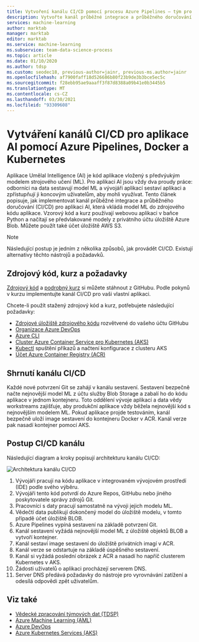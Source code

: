 ```yaml
---
title: Vytvoření kanálu CI/CD pomocí procesu Azure Pipelines – tým pro datové vědy
description: Vytvořte kanál průběžné integrace a průběžného doručování pro aplikace Umělal Intelligence (AI) pomocí Docker a Kubernetes.
services: machine-learning
author: marktab
manager: marktab
editor: marktab
ms.service: machine-learning
ms.subservice: team-data-science-process
ms.topic: article
ms.date: 01/10/2020
ms.author: tdsp
ms.custom: seodec18, previous-author=jainr, previous-ms.author=jainr
ms.openlocfilehash: af7900faff18d526686b80f23b9de3b3bce5ec5c
ms.sourcegitcommit: f28ebb95ae9aaaff3f87d8388a09b41e0b3445b5
ms.translationtype: MT
ms.contentlocale: cs-CZ
ms.lasthandoff: 03/30/2021
ms.locfileid: "93309608"
---
```

# <a name="create-cicd-pipelines-for-ai-apps-using-azure-pipelines-docker-and-kubernetes"></a>Vytváření kanálů CI/CD pro aplikace AI pomocí Azure Pipelines, Docker a Kubernetes

Aplikace Umělal Intelligence (AI) je kód aplikace vložený s předvýukým modelem strojového učení (ML). Pro aplikaci AI jsou vždy dva proudy práce: odborníci na data sestavují model ML a vývojáři aplikací sestaví aplikaci a zpřístupňují ji koncovým uživatelům, aby mohli využívat. Tento článek popisuje, jak implementovat kanál průběžné integrace a průběžného doručování (CI/CD) pro aplikaci AI, která vkládá model ML do zdrojového kódu aplikace. Vzorový kód a kurz používají webovou aplikaci v baňce Python a načítají se předvlakované modely z privátního účtu úložiště Azure Blob. Můžete použít také účet úložiště AWS S3.

> [!NOTE]
> Následující postup je jedním z několika způsobů, jak provádět CI/CD. Existují alternativy těchto nástrojů a požadavků.

## <a name="source-code-tutorial-and-prerequisites"></a>Zdrojový kód, kurz a požadavky

[Zdrojový kód](https://github.com/Azure/DevOps-For-AI-Apps) a [podrobný kurz](https://github.com/Azure/DevOps-For-AI-Apps/blob/master/Tutorial.md) si můžete stáhnout z GitHubu. Podle pokynů v kurzu implementujte kanál CI/CD pro vaši vlastní aplikaci.

Chcete-li použít stažený zdrojový kód a kurz, potřebujete následující požadavky: 

- [Zdrojové úložiště zdrojového kódu](https://github.com/Azure/DevOps-For-AI-Apps) rozvětvené do vašeho účtu GitHubu
- [Organizace Azure DevOps](/azure/devops/organizations/accounts/create-organization-msa-or-work-student)
- [Azure CLI](/cli/azure/install-azure-cli)
- [Cluster Azure Container Service pro Kubernetes (AKS)](/previous-versions/azure/container-service/kubernetes/container-service-tutorial-kubernetes-deploy-cluster)
- [Kubectl](https://kubernetes.io/docs/tasks/tools/install-kubectl/) spuštění příkazů a načtení konfigurace z clusteru AKS 
- [Účet Azure Container Registry (ACR)](../../container-registry/container-registry-get-started-portal.md)

## <a name="cicd-pipeline-summary"></a>Shrnutí kanálu CI/CD

Každé nové potvrzení Git se zahájí v kanálu sestavení. Sestavení bezpečně načte nejnovější model ML z účtu služby Blob Storage a zabalí ho do kódu aplikace v jednom kontejneru. Toto oddělení vývoje aplikací a data vědy workstreams zajišťuje, aby produkční aplikace vždy běžela nejnovější kód s nejnovějším modelem ML. Pokud aplikace projde testováním, kanál bezpečně uloží image sestavení do kontejneru Docker v ACR. Kanál verze pak nasadí kontejner pomocí AKS. 

## <a name="cicd-pipeline-steps"></a>Postup CI/CD kanálu

Následující diagram a kroky popisují architekturu kanálu CI/CD:

![Architektura kanálu CI/CD](./media/ci-cd-flask/architecture.png)

1. Vývojáři pracují na kódu aplikace v integrovaném vývojovém prostředí (IDE) podle svého výběru.
2. Vývojáři tento kód potvrdí do Azure Repos, GitHubu nebo jiného poskytovatele správy zdrojů Git. 
3. Pracovníci s daty pracují samostatně na vývoji jejich modelu ML.
4. Vědečtí data publikují dokončený model do úložiště modelu, v tomto případě účet úložiště BLOB. 
5. Azure Pipelines vypíná sestavení na základě potvrzení Git.
6. Kanál sestavení vyžádá nejnovější model ML z úložiště objektů BLOB a vytvoří kontejner.
7. Kanál sestaví image sestavení do úložiště privátních imagí v ACR.
8. Kanál verze se odstartuje na základě úspěšného sestavení.
9. Kanál si vyžádá poslední obrázek z ACR a nasadí ho napříč clusterem Kubernetes v AKS.
10. Žádosti uživatelů o aplikaci procházejí serverem DNS.
11. Server DNS předává požadavky do nástroje pro vyrovnávání zatížení a odesílá odpovědi zpět uživatelům.

## <a name="see-also"></a>Viz také

- [Vědecké zpracování týmových dat (TDSP)](./index.yml)
- [Azure Machine Learning (AML)](../index.yml)
- [Azure DevOps](https://azure.microsoft.com/services/devops/)
- [Azure Kubernetes Services (AKS)](../../aks/intro-kubernetes.md)